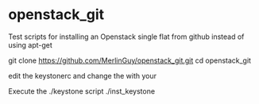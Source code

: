 openstack_git
=============

Test scripts for installing an Openstack single flat from github instead of using apt-get

git clone https://github.com/MerlinGuy/openstack_git.git
cd openstack_git

edit the keystonerc and change the <password> with your <new password>

Execute the ./keystone script
./inst_keystone
